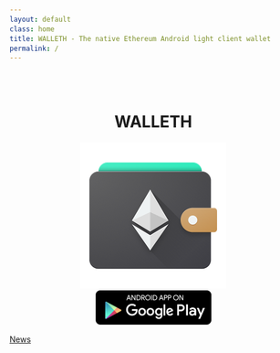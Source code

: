 ```yaml
---
layout: default
class: home
title: WALLETH - The native Ethereum Android light client wallet
permalink: /
---
```

<br/><br/>
<center>
<h1>WALLETH</h1>
<img src="assets/img/icon.png"/>
<br/>
<a href="https://play.google.com/store/apps/details?id=org.walleth"><img src="assets/img/play_badge.png"/></a>
</center>

<a href="news">News</a>
